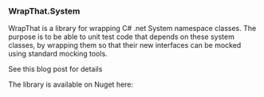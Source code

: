 ### WrapThat.System

WrapThat is a library for wrapping C# .net System namespace classes.  The purpose is to be able to unit test code that depends on these system classes, by wrapping them so that their new interfaces can be mocked using standard mocking tools.

See this blog post for details

The library is available on Nuget here: 

